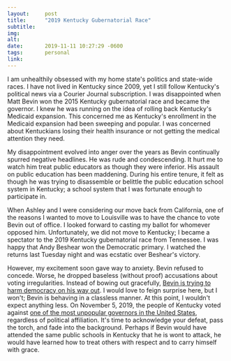 ```yaml
---
layout:     post
title:      "2019 Kentucky Gubernatorial Race"
subtitle:   
img:        
alt:        
date:       2019-11-11 10:27:29 -0600
tags:       personal
link:       
---
```


I am unhealthily obsessed with my home state's politics and state-wide races. I have not lived in Kentucky since 2009, yet I still follow Kentucky's political news via a Courier Journal subscription. I was disappointed when Matt Bevin won the 2015 Kentucky gubernatorial race and became the governor. I knew he was running on the idea of rolling back Kentucky's Medicaid expansion. This concerned me as Kentucky's enrollment in the Medicaid expansion had been sweeping and popular. I was concerned about Kentuckians losing their health insurance or not getting the medical attention they need.

My disappointment evolved into anger over the years as Bevin continually spurred negative headlines. He was rude and condescending. It hurt me to watch him treat public educators as though they were inferior. His assault on public education has been maddening. During his entire tenure, it felt as though he was trying to disassemble or belittle the public education school system in Kentucky; a school system that I was fortunate enough to participate in.

When Ashley and I were considering our move back from California, one of the reasons I wanted to move to Louisville was to have the chance to vote Bevin out of office. I looked forward to casting my ballot for whomever opposed him. Unfortunately, we did not move to Kentucky; I became a spectator to the 2019 Kentucky gubernatorial race from Tennessee. I was happy that Andy Beshear won the Democratic primary. I watched the returns last Tuesday night and was ecstatic over Beshear's victory.

However, my excitement soon gave way to anxiety. Bevin refused to concede. Worse, he dropped baseless (without proof) accusations about voting irregularities. Instead of bowing out gracefully, [Bevin is trying to harm democracy on his way out](https://www.courier-journal.com/story/news/local/joseph-gerth/2019/11/11/matt-bevin-needs-accept-kentucky-election-loss-andy-beshear/2529529001/). I would love to feign surprise here, but I won't; Bevin is behaving in a classless manner. At this point, I wouldn't expect anything less. On November 5, 2019, the people of Kentucky voted against [one of the most unpopular governors in the United States](https://www.courier-journal.com/story/news/politics/2019/07/18/kentucky-governor-matt-bevin-least-popular-again-morning-consult-poll/1764726001/), regardless of political affiliation. It's time to acknowledge your defeat, pass the torch, and fade into the background. Perhaps if Bevin would have attended the same public schools in Kentucky that he is wont to attack, he would have learned how to treat others with respect and to carry himself with grace.